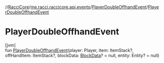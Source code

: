 //[RacciCore](../../../index.md)/[me.racci.raccicore.api.events](../index.md)/[PlayerDoubleOffhandEvent](index.md)/[PlayerDoubleOffhandEvent](-player-double-offhand-event.md)

# PlayerDoubleOffhandEvent

[jvm]\
fun [PlayerDoubleOffhandEvent](-player-double-offhand-event.md)(player: Player, item: ItemStack?, offHandItem: ItemStack?, blockData: [BlockData](../-block-data/index.md)? = null, entity: Entity? = null)
